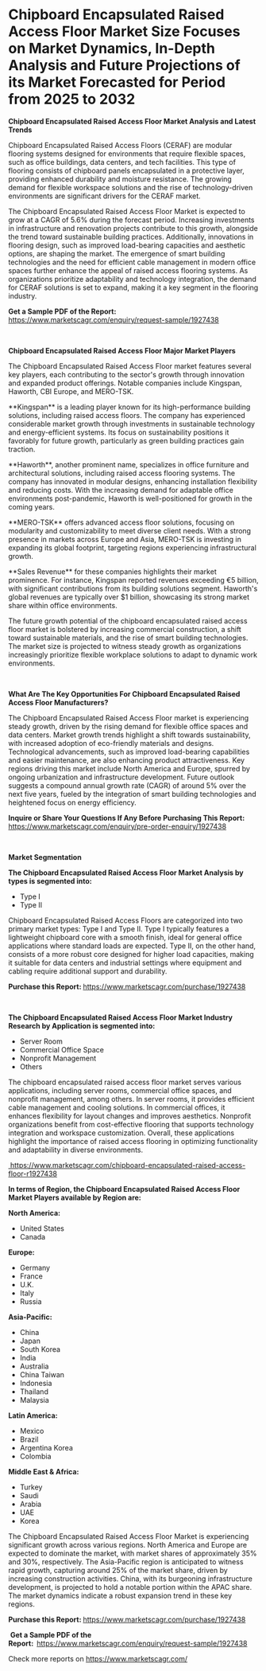 <p><h1>Chipboard Encapsulated Raised Access Floor Market Size Focuses on Market Dynamics, In-Depth Analysis and Future Projections of its Market Forecasted for Period from 2025 to 2032</h1></p><p><strong>Chipboard Encapsulated Raised Access Floor Market Analysis and Latest Trends</strong></p>
<p><p>Chipboard Encapsulated Raised Access Floors (CERAF) are modular flooring systems designed for environments that require flexible spaces, such as office buildings, data centers, and tech facilities. This type of flooring consists of chipboard panels encapsulated in a protective layer, providing enhanced durability and moisture resistance. The growing demand for flexible workspace solutions and the rise of technology-driven environments are significant drivers for the CERAF market.</p><p>The Chipboard Encapsulated Raised Access Floor Market is expected to grow at a CAGR of 5.6% during the forecast period. Increasing investments in infrastructure and renovation projects contribute to this growth, alongside the trend toward sustainable building practices. Additionally, innovations in flooring design, such as improved load-bearing capacities and aesthetic options, are shaping the market. The emergence of smart building technologies and the need for efficient cable management in modern office spaces further enhance the appeal of raised access flooring systems. As organizations prioritize adaptability and technology integration, the demand for CERAF solutions is set to expand, making it a key segment in the flooring industry.</p></p>
<p><strong>Get a Sample PDF of the Report:&nbsp;</strong> <a href="https://www.marketscagr.com/enquiry/request-sample/1927438?utm_campaign=1901&utm_medium=2&utm_source=Github&utm_content=ia&utm_term=15012025&utm_id=chipboard-encapsulated-raised-access-floor">https://www.marketscagr.com/enquiry/request-sample/1927438</a></p>
<p>&nbsp;</p>
<p><strong>Chipboard Encapsulated Raised Access Floor Major Market Players</strong></p>
<p><p>The Chipboard Encapsulated Raised Access Floor market features several key players, each contributing to the sector's growth through innovation and expanded product offerings. Notable companies include Kingspan, Haworth, CBI Europe, and MERO-TSK.</p><p>**Kingspan** is a leading player known for its high-performance building solutions, including raised access floors. The company has experienced considerable market growth through investments in sustainable technology and energy-efficient systems. Its focus on sustainability positions it favorably for future growth, particularly as green building practices gain traction.</p><p>**Haworth**, another prominent name, specializes in office furniture and architectural solutions, including raised access flooring systems. The company has innovated in modular designs, enhancing installation flexibility and reducing costs. With the increasing demand for adaptable office environments post-pandemic, Haworth is well-positioned for growth in the coming years.</p><p>**MERO-TSK** offers advanced access floor solutions, focusing on modularity and customizability to meet diverse client needs. With a strong presence in markets across Europe and Asia, MERO-TSK is investing in expanding its global footprint, targeting regions experiencing infrastructural growth.</p><p>**Sales Revenue** for these companies highlights their market prominence. For instance, Kingspan reported revenues exceeding €5 billion, with significant contributions from its building solutions segment. Haworth's global revenues are typically over $1 billion, showcasing its strong market share within office environments.</p><p>The future growth potential of the chipboard encapsulated raised access floor market is bolstered by increasing commercial construction, a shift toward sustainable materials, and the rise of smart building technologies. The market size is projected to witness steady growth as organizations increasingly prioritize flexible workplace solutions to adapt to dynamic work environments.</p></p>
<p>&nbsp;</p>
<p><strong>What Are The Key Opportunities For Chipboard Encapsulated Raised Access Floor Manufacturers?</strong></p>
<p><p>The Chipboard Encapsulated Raised Access Floor market is experiencing steady growth, driven by the rising demand for flexible office spaces and data centers. Market growth trends highlight a shift towards sustainability, with increased adoption of eco-friendly materials and designs. Technological advancements, such as improved load-bearing capabilities and easier maintenance, are also enhancing product attractiveness. Key regions driving this market include North America and Europe, spurred by ongoing urbanization and infrastructure development. Future outlook suggests a compound annual growth rate (CAGR) of around 5% over the next five years, fueled by the integration of smart building technologies and heightened focus on energy efficiency.</p></p>
<p><strong>Inquire or Share Your Questions If Any Before Purchasing This Report:</strong> <a href="https://www.marketscagr.com/enquiry/pre-order-enquiry/1927438?utm_campaign=1901&utm_medium=2&utm_source=Github&utm_content=ia&utm_term=15012025&utm_id=chipboard-encapsulated-raised-access-floor">https://www.marketscagr.com/enquiry/pre-order-enquiry/1927438</a></p>
<p>&nbsp;</p>
<p><strong>Market Segmentation</strong></p>
<p><strong>The Chipboard Encapsulated Raised Access Floor Market Analysis by types is segmented into:</strong></p>
<p><ul><li>Type I</li><li>Type II</li></ul></p>
<p><p>Chipboard Encapsulated Raised Access Floors are categorized into two primary market types: Type I and Type II. Type I typically features a lightweight chipboard core with a smooth finish, ideal for general office applications where standard loads are expected. Type II, on the other hand, consists of a more robust core designed for higher load capacities, making it suitable for data centers and industrial settings where equipment and cabling require additional support and durability.</p></p>
<p><strong>Purchase this Report:&nbsp;</strong><a href="https://www.marketscagr.com/purchase/1927438?utm_campaign=1901&utm_medium=2&utm_source=Github&utm_content=ia&utm_term=15012025&utm_id=chipboard-encapsulated-raised-access-floor">https://www.marketscagr.com/purchase/1927438</a></p>
<p>&nbsp;</p>
<p><strong>The Chipboard Encapsulated Raised Access Floor Market Industry Research by Application is segmented into:</strong></p>
<p><ul><li>Server Room</li><li>Commercial Office Space</li><li>Nonprofit Management</li><li>Others</li></ul></p>
<p><p>The chipboard encapsulated raised access floor market serves various applications, including server rooms, commercial office spaces, and nonprofit management, among others. In server rooms, it provides efficient cable management and cooling solutions. In commercial offices, it enhances flexibility for layout changes and improves aesthetics. Nonprofit organizations benefit from cost-effective flooring that supports technology integration and workspace customization. Overall, these applications highlight the importance of raised access flooring in optimizing functionality and adaptability in diverse environments.</p></p>
<p><a href="https://www.marketscagr.com/chipboard-encapsulated-raised-access-floor-r1927438?utm_campaign=1901&utm_medium=2&utm_source=Github&utm_content=ia&utm_term=15012025&utm_id=chipboard-encapsulated-raised-access-floor">&nbsp;https://www.marketscagr.com/chipboard-encapsulated-raised-access-floor-r1927438</a></p>
<p><strong>In terms of Region, the Chipboard Encapsulated Raised Access Floor Market Players available by Region are:</strong></p>
<p>
    <p> <strong> North America: </strong>
        <ul>
            <li>United States</li>
            <li>Canada</li>
        </ul>
        </p> 
    <p> <strong> Europe: </strong>
        <ul>
            <li>Germany</li>
            <li>France</li>
            <li>U.K.</li>
            <li>Italy</li>
            <li>Russia</li>
        </ul>
        </p> 
    <p> <strong> Asia-Pacific: </strong>
        <ul>
            <li>China</li>
            <li>Japan</li>
            <li>South Korea</li>
            <li>India</li>
            <li>Australia</li>
            <li>China Taiwan</li>
            <li>Indonesia</li>
            <li>Thailand</li>
            <li>Malaysia</li>
        </ul>
        </p> 
    <p> <strong> Latin America: </strong>
        <ul>
            <li>Mexico</li>
            <li>Brazil</li>
            <li>Argentina Korea</li>
            <li>Colombia</li>
        </ul>
        </p> 
    <p> <strong> Middle East & Africa: </strong>
        <ul>
            <li>Turkey</li>
            <li>Saudi</li>
            <li>Arabia</li>
            <li>UAE</li>
            <li>Korea</li>
        </ul>
    </p>
    </p>
<p><p>The Chipboard Encapsulated Raised Access Floor Market is experiencing significant growth across various regions. North America and Europe are expected to dominate the market, with market shares of approximately 35% and 30%, respectively. The Asia-Pacific region is anticipated to witness rapid growth, capturing around 25% of the market share, driven by increasing construction activities. China, with its burgeoning infrastructure development, is projected to hold a notable portion within the APAC share. The market dynamics indicate a robust expansion trend in these key regions.</p></p>
<p><strong>Purchase this Report: </strong><a href="https://www.marketscagr.com/purchase/1927438?utm_campaign=1901&utm_medium=2&utm_source=Github&utm_content=ia&utm_term=15012025&utm_id=chipboard-encapsulated-raised-access-floor">https://www.marketscagr.com/purchase/1927438</a></p>
<p>&nbsp;<strong>Get a Sample PDF of the Report:&nbsp;&nbsp;</strong><a href="https://www.marketscagr.com/enquiry/request-sample/1927438?utm_campaign=1901&utm_medium=2&utm_source=Github&utm_content=ia&utm_term=15012025&utm_id=chipboard-encapsulated-raised-access-floor">https://www.marketscagr.com/enquiry/request-sample/1927438</a></p>
<p><strong></strong></p>
<p>Check more reports on <a href="https://www.marketscagr.com/?utm_campaign=1901&utm_medium=2&utm_source=Github&utm_content=ia&utm_term=15012025&utm_id=chipboard-encapsulated-raised-access-floor">https://www.marketscagr.com/</a></p>